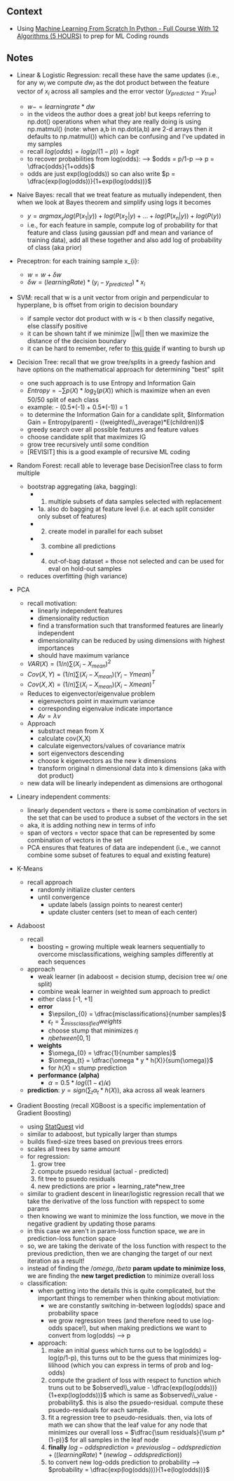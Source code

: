 ## Context
* Using [Machine Learning From Scratch In Python - Full Course With 12 Algorithms (5 HOURS)](https://www.youtube.com/watch?v=rLOyrWV8gmA) to prep for ML Coding rounds

## Notes
* Linear & Logistic Regression: recall these have the same updates (i.e., for any $w_{i}$ we compute $dw_{i}$ as the dot product between the feature vector of $x_{i}$ across all samples and the error vector $(y_{predicted} - y_{true})$
  * $w -= learning rate * dw$
  * in the videos the author does a great job! but keeps referring to np.dot() operations when what they are really doing is using np.matmul() (note: when a,b in np.dot(a,b) are 2-d arrays then it defaults to np.matmul()) which can be confusing and I've updated in my samples 
  * recall $log(odds) = log(p / (1-p)) = logit$
  * to recover probabilities from log(odds): --> $odds = p/1-p --> p = \dfrac{odds}{1+odds}$ 
  * odds are just exp(log(odds)) so can also write $p = \dfrac{exp(log(odds))}{1+exp(log(odds))}$

* Naive Bayes: recall that we treat feature as mutually independent, then when we look at Bayes theorem and simplify using logs it becomes
  * $y = argmax_{y} log(P(x_{1}|y)) + log(P(x_{2}|y) + ... + log(P(x_{n}|y)) + log(P(y))$
  * i.e., for each feature in sample, compute log of probability for that feature and class (using gaussian pdf and mean and variance of training data), add all these together and also add log of probability of class (aka prior)

* Preceptron: for each training sample x_{i}:
  * $w = w + \delta w$
  * $\delta w = (learningRate) * (y_{i} - y_{predicted}) * x_{i}$

* SVM: recall that w is a unit vector from origin and perpendicular to hyperplane, b is offset from origin to decision boundary
  * if sample vector dot product with w is < b then classify negative, else classify positive
  * it can be shown taht if we minimize ||w|| then we maximize the distance of the decision boundary
  * it can be hard to remember, refer to [this guide](https://www.analyticsvidhya.com/blog/2021/10/support-vector-machinessvm-a-complete-guide-for-beginners/) if wanting to bursh up 

* Decision Tree: recall that we grow tree/splits in a greedy fashion and have options on the mathematical approach for determining "best" split
  * one such approach is to use Entropy and Information Gain
  * $Entropy = - {\sum} p(X)*log_{2}(p(X))$ which is maximize when an even 50/50 split of each class
  * example: - (0.5*(-1) + 0.5*(-1)) = 1
  * to determine the Information Gain for a candidate split, $Information Gain = Entropy(parent) - ((weighted\\_average)*E(children))$
  * greedy search over all possible features and feature values
  * choose candidate split that maximizes IG
  * grow tree recursively until some condition
  * [REVISIT] this is a good example of recursive ML coding

* Random Forest: recall able to leverage base DecisionTree class to form multiple
  * bootstrap aggregating (aka, bagging):
    * 1. multiple subsets of data samples selected with replacement
    * 1a. also do bagging at feature level (i.e. at each split consider only subset of features)
    * 2. create model in parallel for each subset
    * 3. combine all predictions
    * 4. out-of-bag dataset = those not selected and can be used for eval on hold-out samples
  * reduces overfitting (high variance)

* PCA
  * recall motivation:
    * linearly independent features
    * dimensionality reduction
    * find a transformation such that transformed features are linearly independent
    * dimensionality can be reduced by using dimensions with highest importances
    * should have maximum variance
  * $VAR(X) = (1/n) \sum (X_{i} - X_{mean})^2$
  * $Cov(X, Y) = (1/n) \sum (X_{i} - X_{mean})(Y_{i} - Y{mean})^T$
  * $Cov(X, X) = (1/n) \sum (X_{i} - X_{mean})(X_{i} - X{mean})^T$
  * Reduces to eigenvector/eigenvalue problem
    * eigenvectors point in maximum variance
    * corresponding eigenvalue indicate importance
    * $Av = \lambda v$
  * Approach
    * substract mean from X
    * calculate cov(X,X)
    * calculate eigenvectors/values of covariance matrix
    * sort eigenvectors descending
    * choose k eigenvectors as the new k dimensions
    * transform original n dimensional data into k dimensions (aka with dot product)
  * new data will be linearly independent as dimensions are orthogonal

* Lineary independent comments:
  * linearly dependent vectors = there is some combination of vectors in the set that can be used to produce a subset of the vectors in the set
  * aka, it is adding nothing new in terms of info
  * span of vectors = vector space that can be represented by some combination of vectors in the set
  * PCA ensures that features of data are independent (i.e., we cannot combine some subset of features to equal and existing feature)

* K-Means
  * recall approach
    * randomly initialize cluster centers
    * until convergence
      * update labels (assign points to nearest center)
      * update cluster centers (set to mean of each center)

* Adaboost
  * recall
    * boosting = growing multiple weak learners sequentially to overcome misclassifications, weighing samples differently at each sequences
  * approach
    * weak learner (in adaboost = decision stump, decision tree w/ one split)
    * combine weak learner in weighted sum approach to predict
    * either class [-1, +1]
    * **error**
      * $\epsilon_{0} = \dfrac{misclassifications}{number samples}$
      * $\epsilon_{t} = \sum_{missclassified} weights$
      * choose stump that minimizes $\eta$
      * $\eta  between  [0, 1]$
    * **weights**
      * $\omega_{0} = \dfrac{1}{number samples}$
      * $\omega_{t} = \dfrac{\omega * y * h(X)}{sum(\omega)}$
      * for $h(X)$ = stump prediction
    * **performance (alpha)**
      * $\alpha = 0.5 * log((1-\epsilon)/\epsilon)$
  * **prediction**: $y = sign(\sum_{t} \alpha_{t} * h(X))$, aka across all weak learners

* Gradient Boosting (recall XGBoost is a specific implementation of Gradient Boosting)
  * using [StatQuest](https://www.youtube.com/watch?v=3CC4N4z3GJc) vid
  * similar to adaboost, but typically larger than stumps
  * builds fixed-size trees based on previous trees errors
  * scales all trees by same amount
  * for regression:
    1. grow tree
    2. compute psuedo residual (actual - predicted)
    3. fit tree to psuedo residuals
    4. new predictions are prior + learning_rate*new_tree
  * similar to gradient descent in linear/logistic regression recall that we take the derivative of the loss function with repspect to some params
  * then knowing we want to minimize the loss function, we move in the negative gradient by updating those params
  * in this case we aren't in param-loss function space, we are in prediction-loss function space
  * so, we are taking the derivate of the loss function with respect to the previous prediction, then we are changing the target of our next iteration as a result!
  * instead of finding the $/omega, /beta$ **param update to minimize loss**, we are finding the **new target prediction** to minimize overall loss
  * classification:
    * when getting into the details this is quite complicated, but the important things to remember when thinking about motiviation:
      * we are constantly switching in-between log(odds) space and probability space
      * we grow regression trees (and therefore need to use log-odds space!), but when making predictions we want to convert from log(odds) --> p
    * approach:
      1. make an initial guess which turns out to be log(odds) = log(p/1-p), this turns out to be the guess that minimizes log-lilihood (which you can express in terms of prob and log-odds)
      2. compute the gradient of loss with respect to function which truns out to be $observed\\_value - \dfrac{exp(log(odds))}{1+exp(log(odds))}$ which is same as $observed\\_value - probability$. this is also the psuedo-residual. compute these psuedo-residuals for each sample.
      3. fit a regression tree to pseudo-residuals. then, via lots of math we can show that the leaf value for any node that minimizes our overall loss = $\dfrac{\sum residuals}{\sum p*(1-p)}$ for all samples in the leaf node
      4. **finally** $log-odds prediction = previous log-odds prediction + ((learningRate)*(new log-odds prediction))$
      5. to convert new log-odds prediction to probability --> $probability = \dfrac{exp(log(odds)))}{1+e(log(odds))}$
